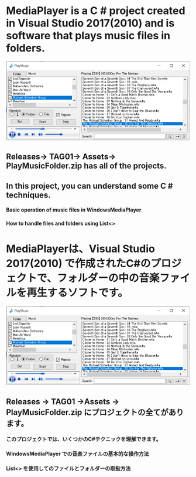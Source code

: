 # MediaPlayer is a C # project created in Visual Studio 2017(2010) and is software that plays music files in folders.
![Class](img/App.png)

## Releases-> TAG01-> Assets-> PlayMusicFolder.zip has all of the projects.
## In this project, you can understand some C # techniques.
#### Basic operation of music files in WindowsMediaPlayer
#### How to handle files and folders using List<>
#
#
# MediaPlayerは、Visual Studio 2017(2010) で作成されたC#のプロジェクトで、フォルダーの中の音楽ファイルを再生するソフトです。
![Class](img/App.png)

## Releases -> TAG01 ->Assets -> PlayMusicFolder.zip にプロジェクトの全てがあります。
#### このプロジェクトでは、いくつかのC#テクニックを理解できます。
#### WindowsMediaPlayer での音楽ファイルの基本的な操作方法
#### List<> を使用してのファイルとフォルダーの取扱方法
